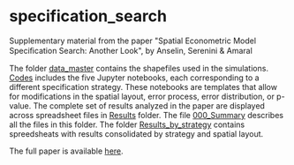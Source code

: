 # specification_search
Supplementary material from the paper "Spatial Econometric Model Speciﬁcation Search: Another Look", by Anselin, Serenini &amp; Amaral

The folder [data_master](https://github.com/pedrovma/specification_search/tree/main/data_master) contains the shapefiles used in the simulations. [Codes](https://github.com/pedrovma/specification_search/tree/main/Codes) includes the five Jupyter notebooks, each corresponding to a different specification strategy. These notebooks are templates that allow for modifications in the spatial layout, error process, error distribution, or p-value. The complete set of results analyzed in the paper are displayed across spreadsheet files in [Results](https://github.com/pedrovma/specification_search/tree/main/Results) folder. The file [000_Summary](https://github.com/pedrovma/specification_search/blob/main/Results/000_Summary.xlsx) describes all the files in this folder. The folder [Results_by_strategy](https://github.com/pedrovma/specification_search/tree/main/Results/Results_by_strategy) contains spreedsheats with results consolidated by strategy and spatial layout.

The full paper is available [here](https://www.researchgate.net/publication/381312934_Spatial_Econometric_Model_Specification_Search_Another_Look).
